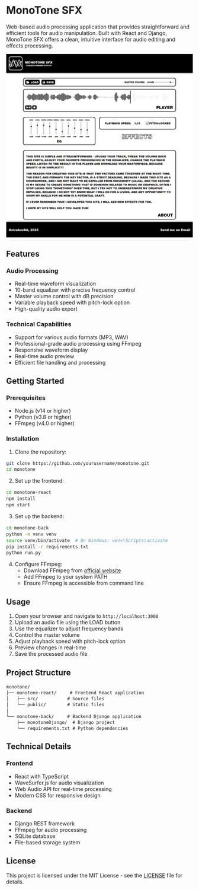 # MonoTone SFX

Web-based audio processing application that provides straightforward and efficient tools for audio manipulation. Built with React and Django, MonoTone SFX offers a clean, intuitive interface for audio editing and effects processing.

![site_image](schemes/site.jpeg)

## Features

### Audio Processing
- Real-time waveform visualization
- 10-band equalizer with precise frequency control
- Master volume control with dB precision
- Variable playback speed with pitch-lock option
- High-quality audio export

### Technical Capabilities
- Support for various audio formats (MP3, WAV)
- Professional-grade audio processing using FFmpeg
- Responsive waveform display
- Real-time audio preview
- Efficient file handling and processing

## Getting Started

### Prerequisites
- Node.js (v14 or higher)
- Python (v3.8 or higher)
- FFmpeg (v4.0 or higher)

### Installation

1. Clone the repository:
```bash
git clone https://github.com/yourusername/monotone.git
cd monotone
```

2. Set up the frontend:
```bash
cd monotone-react
npm install
npm start
```

3. Set up the backend:
```bash
cd monotone-back
python -m venv venv
source venv/bin/activate  # On Windows: venv\Scripts\activate
pip install -r requirements.txt
python run.py
```

4. Configure FFmpeg:
   - Download FFmpeg from [official website](https://ffmpeg.org/download.html)
   - Add FFmpeg to your system PATH
   - Ensure FFmpeg is accessible from command line

## Usage

1. Open your browser and navigate to `http://localhost:3000`
2. Upload an audio file using the LOAD button
3. Use the equalizer to adjust frequency bands
4. Control the master volume
5. Adjust playback speed with pitch-lock option
6. Preview changes in real-time
7. Save the processed audio file

## Project Structure

```
monotone/
├── monotone-react/     # Frontend React application
│   ├── src/           # Source files
│   └── public/        # Static files
│
└── monotone-back/     # Backend Django application
    ├── monotoneDjango/  # Django project
    └── requirements.txt # Python dependencies
```

## Technical Details

### Frontend
- React with TypeScript
- WaveSurfer.js for audio visualization
- Web Audio API for real-time processing
- Modern CSS for responsive design

### Backend
- Django REST framework
- FFmpeg for audio processing
- SQLite database
- File-based storage system

## License

This project is licensed under the MIT License - see the [LICENSE](LICENSE) file for details.
